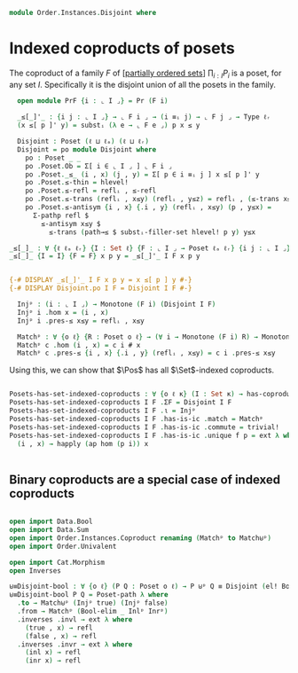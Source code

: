 <!--
```agda
open import Cat.Prelude

open import Order.Base
open import Data.Id.Base
open import Cat.Diagram.Coproduct.Indexed

import Order.Reasoning as Pr
open Indexed-coproduct
open is-indexed-coproduct

```
-->

```agda
module Order.Instances.Disjoint where
```

# Indexed coproducts of posets

The coproduct of a family $F$ of [[partially ordered sets]] $\prod_{i : I} P_i$ is a
poset, for any set $I$. Specifically it is the disjoint union of all the
posets in the family.

[partially ordered sets]: Order.Base.html

<!--
```agda
module _ {ℓ ℓₐ ℓᵣ} (I : Set ℓ) (F : ⌞ I ⌟ → Poset ℓₐ ℓᵣ) where
```
-->

```agda
  open module PrF {i : ⌞ I ⌟} = Pr (F i)
  
  _≤[_]'_ : {i j : ⌞ I ⌟} → ⌞ F i ⌟ → (i ≡ᵢ j) → ⌞ F j ⌟ → Type ℓᵣ
  (x ≤[ p ]' y) = substᵢ (λ e → ⌞ F e ⌟) p x ≤ y

  Disjoint : Poset (ℓ ⊔ ℓₐ) (ℓ ⊔ ℓᵣ)
  Disjoint = po module Disjoint where      
    po : Poset _ _
    po .Poset.Ob = Σ[ i ∈ ⌞ I ⌟ ] ⌞ F i ⌟
    po .Poset._≤_ (i , x) (j , y) = Σ[ p ∈ i ≡ᵢ j ] x ≤[ p ]' y
    po .Poset.≤-thin = hlevel!
    po .Poset.≤-refl = reflᵢ , ≤-refl
    po .Poset.≤-trans (reflᵢ , x≤y) (reflᵢ , y≤z) = reflᵢ , (≤-trans x≤y y≤z)
    po .Poset.≤-antisym {i , x} {.i , y} (reflᵢ , x≤y) (p , y≤x) = 
      Σ-pathp refl $ 
        ≤-antisym x≤y $
          ≤-trans (path→≤ $ substᵢ-filler-set hlevel! p y) y≤x

_≤[_]_ : ∀ {ℓ ℓₐ ℓᵣ} {I : Set ℓ} {F : ⌞ I ⌟ → Poset ℓₐ ℓᵣ} {i j : ⌞ I ⌟} → ⌞ F i ⌟ → (i ≡ᵢ j) → ⌞ F j ⌟ → Type ℓᵣ
_≤[_]_ {I = I} {F = F} x p y = _≤[_]'_ I F x p y


{-# DISPLAY _≤[_]'_ I F x p y = x ≤[ p ] y #-}
{-# DISPLAY Disjoint.po I F = Disjoint I F #-}
```

<!--
```agda
module _ {ℓ ℓₐ ℓᵣ} {I : Set ℓ} {F : ⌞ I ⌟ → Poset ℓₐ ℓᵣ} where
```
-->

```agda
  Injᵖ : (i : ⌞ I ⌟) → Monotone (F i) (Disjoint I F)
  Injᵖ i .hom x = (i , x)
  Injᵖ i .pres-≤ x≤y = reflᵢ , x≤y

  Matchᵖ : ∀ {o ℓ} {R : Poset o ℓ} → (∀ i → Monotone (F i) R) → Monotone (Disjoint I F) R
  Matchᵖ c .hom (i , x) = c i # x
  Matchᵖ c .pres-≤ {i , x} {.i , y} (reflᵢ , x≤y) = c i .pres-≤ x≤y

```

Using this, we can show that $\Pos$ has all $\Set$-indexed coproducts.

```agda

Posets-has-set-indexed-coproducts : ∀ {o ℓ κ} (I : Set κ) → has-coproducts-indexed-by (Posets (o ⊔ κ) (ℓ ⊔ κ)) ⌞ I ⌟
Posets-has-set-indexed-coproducts I F .ΣF = Disjoint I F
Posets-has-set-indexed-coproducts I F .ι = Injᵖ
Posets-has-set-indexed-coproducts I F .has-is-ic .match = Matchᵖ
Posets-has-set-indexed-coproducts I F .has-is-ic .commute = trivial!
Posets-has-set-indexed-coproducts I F .has-is-ic .unique f p = ext λ where
  (i , x) → happly (ap hom (p i)) x
  
```

## Binary coproducts are a special case of indexed coproducts

```agda

open import Data.Bool
open import Data.Sum
open import Order.Instances.Coproduct renaming (Matchᵖ to Match⊎ᵖ)
open import Order.Univalent

open import Cat.Morphism
open Inverses

⊎≡Disjoint-bool : ∀ {o ℓ} (P Q : Poset o ℓ) → P ⊎ᵖ Q ≡ Disjoint (el! Bool) (if_then P else Q)
⊎≡Disjoint-bool P Q = Poset-path λ where 
  .to → Match⊎ᵖ (Injᵖ true) (Injᵖ false)
  .from → Matchᵖ (Bool-elim _ Inlᵖ Inrᵖ)
  .inverses .invl → ext λ where 
    (true , x) → refl
    (false , x) → refl
  .inverses .invr → ext λ where 
    (inl x) → refl
    (inr x) → refl
``` 